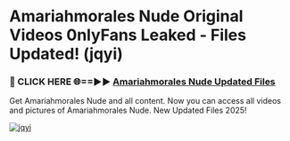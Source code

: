 # Amariahmorales Nude Original Videos 0nlyFans Leaked - Files Updated! (jqyi)

<h3>🔴 CLICK HERE 🌐==►► <a href="https://tinyurl.com/4mcuefdz" rel="nofollow">Amariahmorales Nude Updated Files</a></h3>

Get Amariahmorales Nude and all content. Now you can access all videos and pictures of Amariahmorales Nude. New Updated Files 2025!

[![jqyi](https://i.imgur.com/StAQSOY.gif)](https://tinyurl.com/4mcuefdz)
